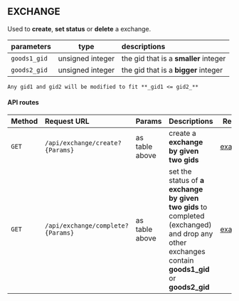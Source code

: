 ## EXCHANGE

Used to **create**, **set status** or **delete** a exchange.

| parameters     | type  | descriptions                                 |
|:---------------|-------|:---------------------------------------------|
| `goods1_gid`        | unsigned integer| the gid that is a **smaller** integer
| `goods2_gid`        | unsigned integer| the gid that is a **bigger** integer

	Any gid1 and gid2 will be modified to fit **_gid1 <= gid2_**

#### API routes
| Method |Request URL         | Params          | Descriptions   | Return|
|--------|:-------------------|:----------------|:---------------|-------|
| `GET` | `/api/exchange/create?{Params}` | as table above | create a **exchange by given two gids** | [example](./returns_example#apiexchangecreate)
| `GET` | `/api/exchange/complete?{Params}` | as table above | set the status of **a exchange by given two gids** to completed (exchanged) and drop any other exchanges contain **goods1_gid** or **goods2_gid**| [example](./returns_example#apiexchangestatus)
